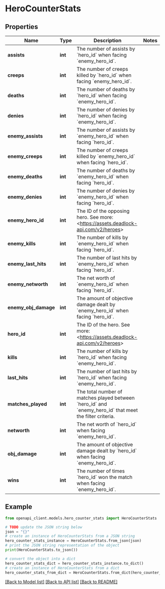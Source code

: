 # HeroCounterStats


## Properties

Name | Type | Description | Notes
------------ | ------------- | ------------- | -------------
**assists** | **int** | The number of assists by &#x60;hero_id&#x60; when facing &#x60;enemy_hero_id&#x60;. | 
**creeps** | **int** | The number of creeps killed by &#x60;hero_id&#x60; when facing &#x60;enemy_hero_id&#x60;. | 
**deaths** | **int** | The number of deaths by &#x60;hero_id&#x60; when facing &#x60;enemy_hero_id&#x60;. | 
**denies** | **int** | The number of denies by &#x60;hero_id&#x60; when facing &#x60;enemy_hero_id&#x60;. | 
**enemy_assists** | **int** | The number of assists by &#x60;enemy_hero_id&#x60; when facing &#x60;hero_id&#x60;. | 
**enemy_creeps** | **int** | The number of creeps killed by &#x60;enemy_hero_id&#x60; when facing &#x60;hero_id&#x60;. | 
**enemy_deaths** | **int** | The number of deaths by &#x60;enemy_hero_id&#x60; when facing &#x60;hero_id&#x60;. | 
**enemy_denies** | **int** | The number of denies by &#x60;enemy_hero_id&#x60; when facing &#x60;hero_id&#x60;. | 
**enemy_hero_id** | **int** | The ID of the opposing hero. See more: &lt;https://assets.deadlock-api.com/v2/heroes&gt; | 
**enemy_kills** | **int** | The number of kills by &#x60;enemy_hero_id&#x60; when facing &#x60;hero_id&#x60;. | 
**enemy_last_hits** | **int** | The number of last hits by &#x60;enemy_hero_id&#x60; when facing &#x60;hero_id&#x60;. | 
**enemy_networth** | **int** | The net worth of &#x60;enemy_hero_id&#x60; when facing &#x60;hero_id&#x60;. | 
**enemy_obj_damage** | **int** | The amount of objective damage dealt by &#x60;enemy_hero_id&#x60; when facing &#x60;hero_id&#x60;. | 
**hero_id** | **int** | The ID of the hero. See more: &lt;https://assets.deadlock-api.com/v2/heroes&gt; | 
**kills** | **int** | The number of kills by &#x60;hero_id&#x60; when facing &#x60;enemy_hero_id&#x60;. | 
**last_hits** | **int** | The number of last hits by &#x60;hero_id&#x60; when facing &#x60;enemy_hero_id&#x60;. | 
**matches_played** | **int** | The total number of matches played between &#x60;hero_id&#x60; and &#x60;enemy_hero_id&#x60; that meet the filter criteria. | 
**networth** | **int** | The net worth of &#x60;hero_id&#x60; when facing &#x60;enemy_hero_id&#x60;. | 
**obj_damage** | **int** | The amount of objective damage dealt by &#x60;hero_id&#x60; when facing &#x60;enemy_hero_id&#x60;. | 
**wins** | **int** | The number of times &#x60;hero_id&#x60; won the match when facing &#x60;enemy_hero_id&#x60;. | 

## Example

```python
from openapi_client.models.hero_counter_stats import HeroCounterStats

# TODO update the JSON string below
json = "{}"
# create an instance of HeroCounterStats from a JSON string
hero_counter_stats_instance = HeroCounterStats.from_json(json)
# print the JSON string representation of the object
print(HeroCounterStats.to_json())

# convert the object into a dict
hero_counter_stats_dict = hero_counter_stats_instance.to_dict()
# create an instance of HeroCounterStats from a dict
hero_counter_stats_from_dict = HeroCounterStats.from_dict(hero_counter_stats_dict)
```
[[Back to Model list]](../README.md#documentation-for-models) [[Back to API list]](../README.md#documentation-for-api-endpoints) [[Back to README]](../README.md)


